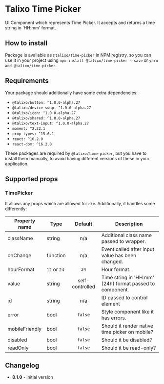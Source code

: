 # Talixo Time Picker

UI Component which represents Time Picker. It accepts and returns a time string in 'HH:mm' format.

## How to install

Package is available as `@talixo/time-picker` in NPM registry, so you can use it in your project
using `npm install @talixo/time-picker --save` or `yarn add @talixo/time-picker`.

## Requirements

Your package should additionally have some extra dependencies:

- `@talixo/button: ^1.0.0-alpha.27`
- `@talixo/device-swap: ^1.0.0-alpha.27`
- `@talixo/icon: ^1.0.0-alpha.27`
- `@talixo/shared: ^1.0.0-alpha.27`
- `@talixo/text-input: ^1.0.0-alpha.27`
- `moment: ^2.22.1`
- `prop-types: ^15.6.1`
- `react: ^16.2.0`
- `react-dom: ^16.2.0`

These packages are required by `@talixo/time-picker`, but you have to install them manually,
to avoid having different versions of these in your application.

## Supported props

### TimePicker

It allows any props which are allowed for `div`. Additionally, it handles some differently:

Property name  | Type         | Default         | Description
---------------|--------------|:---------------:|--------------------------------
className      | string       | n/a             | Additional class name passed to wrapper.
onChange       | function     | n/a             | Event called after input value has been changed.
hourFormat     | `12` or `24` | `24`            | Hour format.
value          | string       | self-controlled | Time string in 'HH:mm' (24h) format passed to component.
id             | string       | n/a             | ID passed to control element
error          | bool         | `false`         | Style component like it has errors.
mobileFriendly | bool         | `false`         | Should it render native time picker on mobile?
disabled       | bool         | `false`         | Should it be disabled?
readOnly       | bool         | `false`         | Should it be read-only?

## Changelog

- **0.1.0** - initial version
